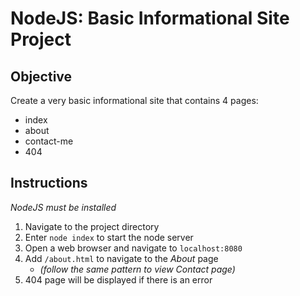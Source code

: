 # NodeJS: Basic Informational Site Project

## Objective

Create a very basic informational site that contains 4 pages: 
- index
- about
- contact-me 
- 404

## Instructions
*NodeJS must be installed*

1. Navigate to the project directory
2. Enter `node index` to start the node server
3. Open a web browser and navigate to `localhost:8080` 
4. Add `/about.html` to navigate to the *About* page 
    - *(follow the same pattern to view Contact page)*
5. 404 page will be displayed if there is an error    